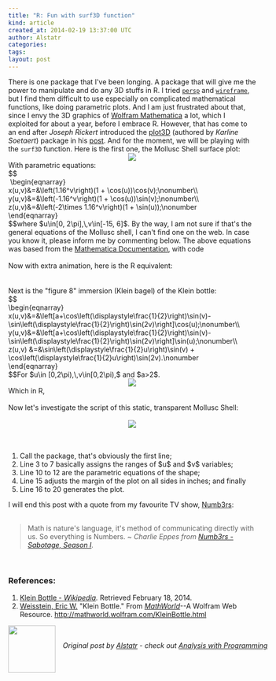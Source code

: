 ```yaml
---
title: "R: Fun with surf3D function"
kind: article
created_at: 2014-02-19 13:37:00 UTC
author: Alstatr
categories: 
tags: 
layout: post
---
```

<div dir="ltr" style="text-align: left;" trbidi="on">There is one package that I've been longing. A package that will give me the power to manipulate and do any 3D stuffs in R. I tried <code><a href="http://stat.ethz.ch/R-manual/R-patched/library/graphics/html/persp.html">persp</a></code> and <code><a href="https://stat.ethz.ch/R-manual/R-devel/library/lattice/html/cloud.html">wireframe</a></code>, but I find them difficult to use especially on complicated mathematical functions, like doing parametric plots. And I am just frustrated about that, since I envy the 3D graphics of <a href="http://www.wolfram.com/mathematica/" target="_blank">Wolfram Mathematica</a> a lot, which I exploited for about a year, before I embrace R. However, that has come to an end after <i>Joseph Rickert </i> introduced the <a href="http://cran.r-project.org/web/packages/plot3D/index.html" target="_blank">plot3D</a> (authored by <i>Karline Soetaert</i>) package in his <a href="http://blog.revolutionanalytics.com/2014/02/3d-plots-in-r.html" target="_blank">post</a>. And for the moment, we will be playing with the <code>surf3D</code> function. Here is the first one, the Mollusc Shell surface plot:<br /><div class="separator" style="clear: both; text-align: center;"><img border="0" src="http://4.bp.blogspot.com/-fqcUaS7Gvpg/UwMqZ0OYQjI/AAAAAAAABcQ/mggc_zUI1cg/s1600/animation2.gif" /></div>With parametric equations:<br />$$<br />&nbsp;\begin{eqnarray}<br />x(u,v)&amp;=&amp;\left(1.16^v\right)(1 + \cos(u))\cos(v);\nonumber\\<br />y(u,v)&amp;=&amp;\left(-1.16^v\right)(1 + \cos(u))\sin(v);\nonumber\\<br />z(u,v)&amp;=&amp;\left(-2\times 1.16^v\right)(1 + \sin(u));\nonumber <br />\end{eqnarray} <br />$$where $u\in[0, 2\pi],\,v\in[-15, 6]$. By the way, I am not sure if that's the general equations of the Mollusc shell, I can't find one on the web. In case you know it, please inform me by commenting below. The above equations was based from the <a href="http://reference.wolfram.com/mathematica/ref/ParametricPlot3D.html">Mathematica Documentation</a>, with code<br /><br /><script src="https://gist.github.com/alstat/9084679.js"></script>Now with extra animation, here is the R equivalent:<br /><br /><script src="https://gist.github.com/alstat/9070907.js"></script> <br /><a name='more'></a>Next is the "figure 8" immersion (Klein bagel) of the Klein bottle:<br />$$<br />\begin{eqnarray} <br />x(u,v)&amp;=&amp;\left[a+\cos\left(\displaystyle\frac{1}{2}\right)\sin(v)-\sin\left(\displaystyle\frac{1}{2}\right)\sin(2v)\right]\cos(u);\nonumber\\<br />y(u,v)&amp;=&amp;\left[a+\cos\left(\displaystyle\frac{1}{2}\right)\sin(v)-\sin\left(\displaystyle\frac{1}{2}\right)\sin(2v)\right]\sin(u);\nonumber\\<br />z(u,v) &amp;=&amp;\sin\left(\displaystyle\frac{1}{2}u\right)\sin(v) + \cos\left(\displaystyle\frac{1}{2}u\right)\sin(2v).\nonumber<br />\end{eqnarray}<br />$$For $u\in [0,2\pi),\,v\in[0,2\pi),$ and $a&gt;2$.<br /><div class="separator" style="clear: both; text-align: center;"><a href="http://4.bp.blogspot.com/-yv2j-92hltE/UwMqY_1oU3I/AAAAAAAABcM/5nOsu2y2ksg/s1600/animation1.gif" imageanchor="1" style="margin-left: 1em; margin-right: 1em;"><img border="0" src="http://4.bp.blogspot.com/-yv2j-92hltE/UwMqY_1oU3I/AAAAAAAABcM/5nOsu2y2ksg/s1600/animation1.gif" /></a></div>Which in R,<br /><br /><script src="https://gist.github.com/alstat/9071176.js"></script>Now let's investigate the script of this static, transparent Mollusc Shell:<br /><br /><div class="separator" style="clear: both; text-align: center;"><a href="http://4.bp.blogspot.com/-nsHHQNKKH4o/UwRuY2C0X6I/AAAAAAAABcw/n33WyKkeruI/s1600/Rplot05.png" imageanchor="1" style="margin-left: 1em; margin-right: 1em;"><img border="0" src="http://4.bp.blogspot.com/-nsHHQNKKH4o/UwRuY2C0X6I/AAAAAAAABcw/n33WyKkeruI/s1600/Rplot05.png" /></a></div><div class="separator" style="clear: both; text-align: center;"></div><br /><script src="https://gist.github.com/alstat/9088320.js"></script> <br /><ol style="text-align: left;"><li>Call the package, that's obviously the first line; </li><li>Line 3 to 7 basically assigns the ranges of $u$ and $v$ variables;</li><li>Line 10 to 12 are the parametric equations of the shape;</li><li>Line 15 adjusts the margin of the plot on all sides in inches; and finally</li><li>Line 16 to 20 generates the plot.</li></ol>I will end this post with a quote from my favourite TV show, <a href="http://www.imdb.com/title/tt0433309/" target="_blank">Numb3rs</a>:<br /><br /><blockquote class="tr_bq">Math is nature's language, it's method of communicating directly with us. So everything is Numbers. ~ <i>Charlie Eppes from <a href="http://www.youtube.com/watch?v=vFRTgr7MfWw" target="_blank">Numb3rs - Sabotage, Season I</a>.</i></blockquote><br /><h3 style="text-align: left;">References:&nbsp;</h3><ol style="text-align: left;"><li><a href="http://en.wikipedia.org/wiki/Klein_bottle" target="_blank">Klein Bottle - </a><i><a href="http://en.wikipedia.org/wiki/Klein_bottle" target="_blank">Wikipedia</a>.</i> Retrieved February 18, 2014.</li><li><div class="small"><a href="http://mathworld.wolfram.com/about/author.html">Weisstein, Eric W.</a> "Klein Bottle." From <a href="http://mathworld.wolfram.com/"><i>MathWorld</i></a>--A Wolfram Web Resource. <a href="http://mathworld.wolfram.com/KleinBottle.html">http://mathworld.wolfram.com/KleinBottle.html</a></div></li></ol></div><div class="author">
  <img src="" style="width: 96px; height: 96;">
  <span style="position: absolute; padding: 32px 15px;">
    <i>Original post by <a href="http://twitter.com/">Alstatr</a> - check out <a href="http://alstatr.blogspot.com/">Analysis with Programming</a></i>
  </span>
</div>
